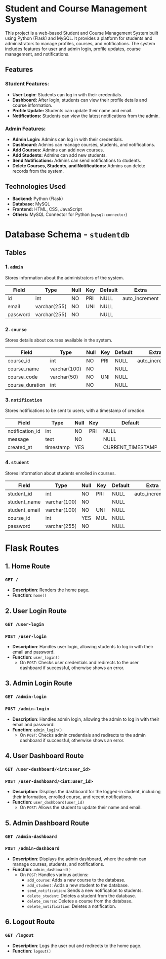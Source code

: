 # Student and Course Management System

This project is a web-based Student and Course Management System built using Python (Flask) and MySQL. It provides a platform for students and administrators to manage profiles, courses, and notifications. The system includes features for user and admin login, profile updates, course management, and notifications.

## Features

### Student Features:
- **User Login:** Students can log in with their credentials.
- **Dashboard:** After login, students can view their profile details and course information.
- **Profile Update:** Students can update their name and email.
- **Notifications:** Students can view the latest notifications from the admin.

### Admin Features:
- **Admin Login:** Admins can log in with their credentials.
- **Dashboard:** Admins can manage courses, students, and notifications.
- **Add Courses:** Admins can add new courses.
- **Add Students:** Admins can add new students.
- **Send Notifications:** Admins can send notifications to students.
- **Delete Courses, Students, and Notifications:** Admins can delete records from the system.

## Technologies Used

- **Backend:** Python (Flask)
- **Database:** MySQL
- **Frontend:** HTML, CSS, JavaScript
- **Others:** MySQL Connector for Python (`mysql-connector`)

# Database Schema - `studentdb`

## Tables

### 1. `admin`
Stores information about the administrators of the system.

| Field     | Type         | Null | Key | Default | Extra          |
|-----------|--------------|------|-----|---------|----------------|
| id        | int          | NO   | PRI | NULL    | auto_increment |
| email     | varchar(255) | NO   | UNI | NULL    |                |
| password  | varchar(255) | NO   |     | NULL    |                |

### 2. `course`
Stores details about courses available in the system.

| Field           | Type         | Null | Key | Default | Extra          |
|-----------------|--------------|------|-----|---------|----------------|
| course_id       | int          | NO   | PRI | NULL    | auto_increment |
| course_name     | varchar(100) | NO   |     | NULL    |                |
| course_code     | varchar(50)  | NO   | UNI | NULL    |                |
| course_duration | int          | NO   |     | NULL    |                |

### 3. `notification`
Stores notifications to be sent to users, with a timestamp of creation.

| Field           | Type      | Null | Key | Default           | Extra             |
|-----------------|-----------|------|-----|-------------------|-------------------|
| notification_id | int       | NO   | PRI | NULL              | auto_increment    |
| message         | text      | NO   |     | NULL              |                   |
| created_at      | timestamp | YES  |     | CURRENT_TIMESTAMP | DEFAULT_GENERATED |

### 4. `student`
Stores information about students enrolled in courses.

| Field         | Type         | Null | Key | Default | Extra          |
|---------------|--------------|------|-----|---------|----------------|
| student_id    | int          | NO   | PRI | NULL    | auto_increment |
| student_name  | varchar(100) | NO   |     | NULL    |                |
| student_email | varchar(100) | NO   | UNI | NULL    |                |
| course_id     | int          | YES  | MUL | NULL    |                |
| password      | varchar(255) | NO   |     | NULL    |                |

# Flask Routes

## 1. Home Route
### `GET /`
- **Description**: Renders the home page.
- **Function**: `home()`

## 2. User Login Route
### `GET /user-login`
### `POST /user-login`
- **Description**: Handles user login, allowing students to log in with their email and password.
- **Function**: `user_login()`
  - On `POST`: Checks user credentials and redirects to the user dashboard if successful, otherwise shows an error.

## 3. Admin Login Route
### `GET /admin-login`
### `POST /admin-login`
- **Description**: Handles admin login, allowing the admin to log in with their email and password.
- **Function**: `admin_login()`
  - On `POST`: Checks admin credentials and redirects to the admin dashboard if successful, otherwise shows an error.

## 4. User Dashboard Route
### `GET /user-dashboard/<int:user_id>`
### `POST /user-dashboard/<int:user_id>`
- **Description**: Displays the dashboard for the logged-in student, including their information, enrolled course, and recent notifications.
- **Function**: `user_dashboard(user_id)`
  - On `POST`: Allows the student to update their name and email.

## 5. Admin Dashboard Route
### `GET /admin-dashboard`
### `POST /admin-dashboard`
- **Description**: Displays the admin dashboard, where the admin can manage courses, students, and notifications.
- **Function**: `admin_dashboard()`
  - On `POST`: Handles various actions:
    - `add_course`: Adds a new course to the database.
    - `add_student`: Adds a new student to the database.
    - `send_notification`: Sends a new notification to students.
    - `delete_student`: Deletes a student from the database.
    - `delete_course`: Deletes a course from the database.
    - `delete_notification`: Deletes a notification.

## 6. Logout Route
### `GET /logout`
- **Description**: Logs the user out and redirects to the home page.
- **Function**: `logout()`


